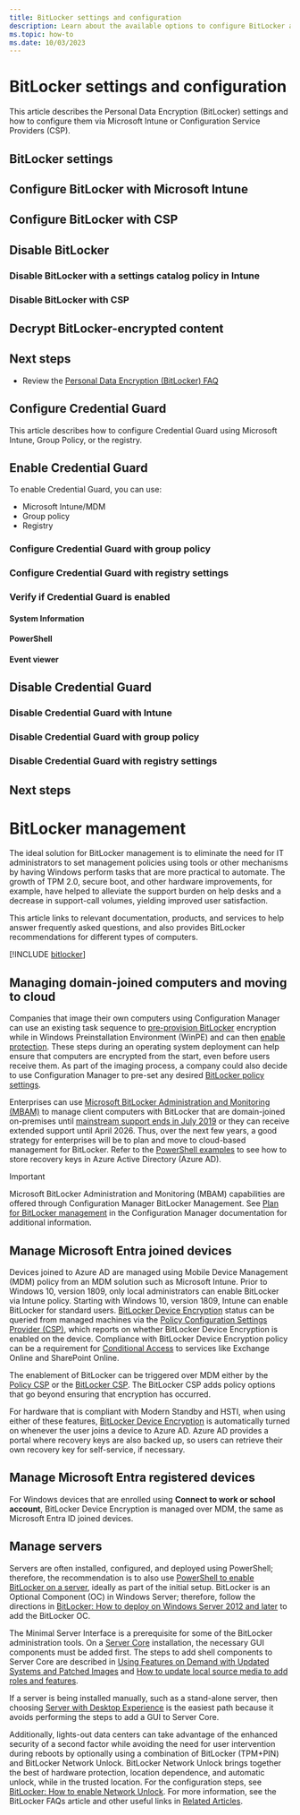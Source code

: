 ```yaml
---
title: BitLocker settings and configuration
description: Learn about the available options to configure BitLocker and how to configure them via Configuration Service Providers (CSP) or group policy (GPO).
ms.topic: how-to
ms.date: 10/03/2023
---
```


# BitLocker settings and configuration

This article describes the Personal Data Encryption (BitLocker) settings and how to configure them via Microsoft Intune or Configuration Service Providers (CSP).

## BitLocker settings

## Configure BitLocker with Microsoft Intune

## Configure BitLocker with CSP

## Disable BitLocker

### Disable BitLocker with a settings catalog policy in Intune

### Disable BitLocker with CSP

## Decrypt BitLocker-encrypted content

## Next steps

- Review the [Personal Data Encryption (BitLocker) FAQ](faq.yml)




## Configure Credential Guard

This article describes how to configure Credential Guard using Microsoft Intune, Group Policy, or the registry.

## Enable Credential Guard

To enable Credential Guard, you can use:

- Microsoft Intune/MDM
- Group policy
- Registry

### Configure Credential Guard with group policy

### Configure Credential Guard with registry settings

### Verify if Credential Guard is enabled

#### System Information

#### PowerShell

#### Event viewer

## Disable Credential Guard

### Disable Credential Guard with Intune

### Disable  Credential Guard with group policy

### Disable Credential Guard with registry settings

## Next steps


# BitLocker management

The ideal solution for BitLocker management is to eliminate the need for IT administrators to set management policies using tools or other mechanisms by having Windows perform tasks that are more practical to automate. The growth of TPM 2.0, secure boot, and other hardware improvements, for example, have helped to alleviate the support burden on help desks and a decrease in support-call volumes, yielding improved user satisfaction. 

 This article links to relevant documentation, products, and services to help answer frequently asked questions, and also provides BitLocker recommendations for different types of computers.

[!INCLUDE [bitlocker](../../../../../includes/licensing/bitlocker-management.md)]

## Managing domain-joined computers and moving to cloud  

Companies that image their own computers using Configuration Manager can use an existing task sequence to [pre-provision BitLocker](/configmgr/osd/understand/task-sequence-steps#BKMK_PreProvisionBitLocker) encryption while in Windows Preinstallation Environment (WinPE) and can then [enable protection](/configmgr/osd/understand/task-sequence-steps#BKMK_EnableBitLocker). These steps during an operating system deployment can help ensure that computers are encrypted from the start, even before users receive them. As part of the imaging process, a company could also decide to use Configuration Manager to pre-set any desired [BitLocker policy settings](policy-settings.md).

Enterprises can use [Microsoft BitLocker Administration and Monitoring (MBAM)](/microsoft-desktop-optimization-pack/mbam-v25/) to manage client computers with BitLocker that are domain-joined on-premises until [mainstream support ends in July 2019](/lifecycle/products/?alpha=Microsoft%20BitLocker%20Administration%20and%20Monitoring%202.5%20Service%20Pack%201%2F) or they can receive extended support until April 2026. Thus, over the next few years, a good strategy for enterprises will be to plan and move to cloud-based management for BitLocker. Refer to the [PowerShell examples](#powershell-examples) to see how to store recovery keys in Azure Active Directory (Azure AD).

> [!IMPORTANT]
> Microsoft BitLocker Administration and Monitoring (MBAM) capabilities are offered through Configuration Manager BitLocker Management. See [Plan for BitLocker management](/mem/configmgr/protect/plan-design/bitlocker-management) in the Configuration Manager documentation for additional information.

## Manage Microsoft Entra joined devices

Devices joined to Azure AD are managed using Mobile Device Management (MDM) policy from an MDM solution such as Microsoft Intune. Prior to Windows 10, version 1809, only local administrators can enable BitLocker via Intune policy. Starting with Windows 10, version 1809, Intune can enable BitLocker for standard users. [BitLocker Device Encryption](bitlocker-device-encryption.md) status can be queried from managed machines via the [Policy Configuration Settings Provider (CSP)](/windows/client-management/mdm/policy-configuration-service-provider/), which reports on whether BitLocker Device Encryption is enabled on the device. Compliance with BitLocker Device Encryption policy can be a requirement for [Conditional Access](https://www.microsoft.com/cloud-platform/conditional-access/) to services like Exchange Online and SharePoint Online.

The enablement of BitLocker can be triggered over MDM either by the [Policy CSP](/windows/client-management/mdm/policy-configuration-service-provider/) or the [BitLocker CSP](/windows/client-management/mdm/bitlocker-csp/). The BitLocker CSP adds policy options that go beyond ensuring that encryption has occurred.

For hardware that is compliant with Modern Standby and HSTI, when using either of these features, [BitLocker Device Encryption](bitlocker-device-encryption.md) is automatically turned on whenever the user joins a device to Azure AD. Azure AD provides a portal where recovery keys are also backed up, so users can retrieve their own recovery key for self-service, if necessary.

## Manage Microsoft Entra registered devices

For Windows devices that are enrolled using **Connect to work or school account**, BitLocker Device Encryption is managed over MDM, the same as Microsoft Entra ID joined devices.

## Manage servers

Servers are often installed, configured, and deployed using PowerShell; therefore, the recommendation is to also use [PowerShell to enable BitLocker on a server](manage.md#bitlocker-cmdlets-for-windows-powershell), ideally as part of the initial setup. BitLocker is an Optional Component (OC) in Windows Server; therefore, follow the directions in [BitLocker: How to deploy on Windows Server 2012 and later](bitlocker-how-to-deploy-on-windows-server.md) to add the BitLocker OC.

The Minimal Server Interface is a prerequisite for some of the BitLocker administration tools. On a [Server Core](/windows-server/get-started/getting-started-with-server-core/) installation, the necessary GUI components must be added first. The steps to add shell components to Server Core are described in [Using Features on Demand with Updated Systems and Patched Images](/archive/blogs/server_core/using-features-on-demand-with-updated-systems-and-patched-images) and [How to update local source media to add roles and features](/archive/blogs/joscon/how-to-update-local-source-media-to-add-roles-and-features).  

If a server is being installed manually, such as a stand-alone server, then choosing [Server with Desktop Experience](/windows-server/get-started/getting-started-with-server-with-desktop-experience/) is the easiest path because it avoids performing the steps to add a GUI to Server Core.

 Additionally, lights-out data centers can take advantage of the enhanced security of a second factor while avoiding the need for user intervention during reboots by optionally using a combination of BitLocker (TPM+PIN) and BitLocker Network Unlock. BitLocker Network Unlock brings together the best of hardware protection, location dependence, and automatic unlock, while in the trusted location. For the configuration steps, see [BitLocker: How to enable Network Unlock](network-unlock.md).
 For more information, see the BitLocker FAQs article and other useful links in [Related Articles](#related-articles).


